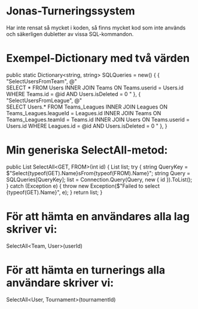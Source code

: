 # Jonas-Turneringssystem
Har inte rensat så mycket i koden, så finns mycket kod som inte används och säkerligen dubletter av vissa SQL-kommandon.

# Exempel-Dictionary med två värden
public static Dictionary<string, string> SQLQueries = new()
{
        {   "SelectUsersFromTeam", @"  
            SELECT * FROM Users
            INNER JOIN Teams ON Teams.userid = Users.id
            WHERE Teams.id = @id AND Users.isDeleted = 0
        " },
        {   "SelectUsersFromLeague", @"  
            SELECT Users.* FROM Teams_Leagues
            INNER JOIN Leagues ON Teams_Leagues.leagueId = Leagues.id
            INNER JOIN Teams ON Teams_Leagues.teamId = Teams.id
            INNER JOIN Users ON Teams.userid = Users.id
            WHERE Leagues.id = @id AND Users.isDeleted = 0
        " },
}

# Min generiska SelectAll-metod:
public List<dynamic> SelectAll<GET, FROM>(int id)
{
    List<dynamic> list;
    try
    {
        string QueryKey = $"Select{typeof(GET).Name}sFrom{typeof(FROM).Name}";
        string Query = SQLQueries[QueryKey];
        list = Connection.Query<dynamic>(Query, new { id }).ToList();
    }
    catch (Exception e)
    {
        throw new Exception($"Failed to select {typeof(GET).Name}", e);
    }
    return list;
}

# För att hämta en användares alla lag skriver vi:
SelectAll<Team, User>(userId)
# För att hämta en turnerings alla användare skriver vi:
SelectAll<User, Tournament>(tournamentId)